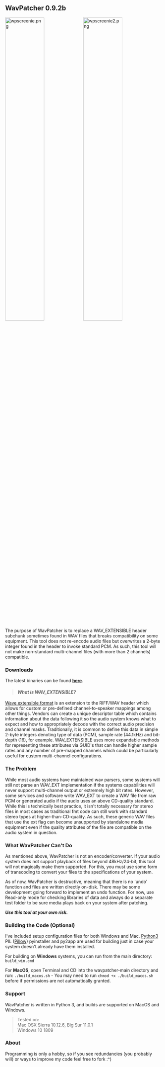WavPatcher 0.9.2b
-----------------

<p><img src="https://github.com/ckbaudio/wavpatcher/blob/main/img/wpscreenie.png" alt="wpscreenie.png" width="50%" height="50%" /><img src="https://github.com/ckbaudio/wavpatcher/blob/main/img/wpscreenie2.png" alt="wpscreenie2.png" width="50%" height="50%" /></p>

The purpose of WavPatcher is to replace a WAV\_EXTENSIBLE header subchunk sometimes found in WAV files that breaks compatibility on some equipment. This tool does not re-encode audio files but overwrites a 2-byte integer found in the header to invoke standard PCM. As such, this tool will not make non-standard multi-channel files (with more than 2 channels) compatible. 

### Downloads
The latest binaries can be found **[here](https://github.com/ckbaudio/wavpatcher/releases)**.

> #### _What is WAV\_EXTENSIBLE?_
> 

[Wave extensible format](https://docs.microsoft.com/en-us/windows-hardware/drivers/ddi/ksmedia/ns-ksmedia-waveformatextensible) is an extension to the RIFF/WAV header which allows for custom or pre-defined channel-to-speaker mappings among other things. Vendors can create a unique descriptor table which contains information about the data following it so the audio system knows what to expect and how to appropriately decode with the correct audio precision and channel masks. Traditionally, it is common to define this data in simple 2-byte integers denoting type of data (PCM), sample rate (44.1kHz) and bit-depth (16), for example. WAV\_EXTENSIBLE uses more expandable methods for representing these attributes via GUID's that can handle higher sample rates and any number of pre-mapped channels which could be particularly useful for custom multi-channel configurations.

### The Problem

While most audio systems have maintained wav parsers, some systems will still not parse an WAV\_EXT implementation if the systems capabilities will never support multi-channel output or extremely high bit rates. However, some services and software write WAV\_EXT to create a WAV file from raw PCM or generated audio if the audio uses an above CD-quality standard. While this is technically best practice, it isn't totally necessary for stereo files in most cases as traditional fmt code can still work with standard stereo types at higher-than-CD-quality. As such, these generic WAV files that use the ext flag can become unsupported by standalone media equipment even if the quality attributes of the file are compatible on the audio system in question.

### What WavPatcher Can't Do

As mentioned above, WavPatcher is not an encoder/converter. If your audio system does not support playback of files beyond 48kHz/24-bit, this tool will not magically make them supported. For this, you must use some form of transcoding to convert your files to the specifications of your system.

As of now, WavPatcher is destructive, meaning that there is no 'undo' function and files are written directly on-disk. There may be some development going forward to implement an undo function. For now, use Read-only mode for checking libraries of data and always do a separate test folder to be sure media plays back on your system after patching.

_**Use this tool at your own risk.**_ 

### Building the Code (Optional)

I've included setup configuration files for both Windows and Mac. [Python3](https://www.python.org/downloads/) PIL ([Pillow](https://pillow.readthedocs.io/en/stable/installation.html)) pyinstaller and py2app are used for building just in case your system doesn't already have them installed.

For building on **Windows** systems, you can run from the main directory: `build_win.cmd`

For **MacOS**, open Terminal and CD into the wavpatcher-main directory and run: `./build_macos.sh` - You may need to run `chmod +x ./build_macos.sh` before if permissions are not automatically granted.

### Support
WavPatcher is written in Python 3, and builds are supported on MacOS and Windows.

> Tested on:  
Mac OSX Sierra 10.12.6, Big Sur 11.0.1  
Windows 10 1809

### About

Programming is only a hobby, so if you see redundancies (you probably will) or ways to improve my code feel free to fork :^)